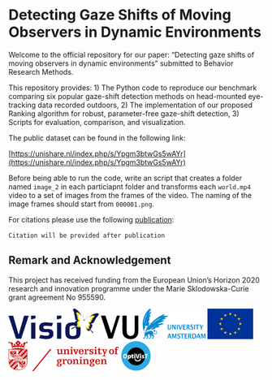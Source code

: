 # Detecting Gaze Shifts of Moving Observers in Dynamic Environments

Welcome to the official repository for our paper:
“Detecting gaze shifts of moving observers in dynamic environments”
submitted to Behavior Research Methods.

This repository provides: 1) The Python code to reproduce our benchmark comparing six popular gaze-shift detection methods on head-mounted eye-tracking data recorded outdoors, 2) The implementation of our proposed Ranking algorithm for robust, parameter-free gaze-shift detection, 3) Scripts for evaluation, comparison, and visualization.



The public dataset can be found in the following link:

[https://unishare.nl/index.php/s/Ypgm3btwGs5wAYr](https://unishare.nl/index.php/s/Ypgm3btwGs5wAYr)

Before being able to run the code, write an script that creates a folder named `image_2` in each particiapnt folder and transforms each `world.mp4` video to a set of images from the frames of the video. The naming of the image frames should start from `000001.png`. 


For citations please use the following [publication]():

```
Citation will be provided after publication
```

## Remark and Acknowledgement

This project has received funding from the European Union’s Horizon 2020 research and innovation programme under the Marie Sklodowska-Curie grant agreement No 955590.

<img src="./figs_stat/visio.png" height="60"> <img src="./figs_stat/VuA.png" height="60"> <img src="./figs_stat/eu_flag.jpg" height="60"> <img src="./figs_stat/rug.png" height="60"> <img src="./figs_stat/optivist.png" height="60">

